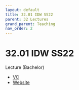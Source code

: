 ```yaml
---
layout: default
title: 32.01 IDW SS22
parent: 32 Lectures
grand_parent: Teaching
nav_order: 2
---
```


# 32.01 IDW SS22

Lecture (Bachelor)

- [VC](https://vc.uni-bamberg.de/enrol/index.php?id=61244)
- [Website](https://www.uni-bamberg.de/digital-work/studium/bachelor/introduction-to-digital-work/)
